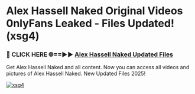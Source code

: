 # Alex Hassell Naked Original Videos 0nlyFans Leaked - Files Updated! (xsg4)

<h3>🔴 CLICK HERE 🌐==►► <a href="https://tinyurl.com/up5wt9bj" rel="nofollow">Alex Hassell Naked Updated Files</a></h3>

Get Alex Hassell Naked and all content. Now you can access all videos and pictures of Alex Hassell Naked. New Updated Files 2025!

[![xsg4](https://i.imgur.com/ABiUzMV.gif)](https://tinyurl.com/up5wt9bj)
